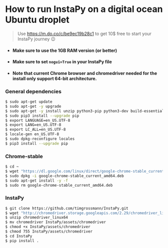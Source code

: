 # How to run InstaPy on a digital ocean Ubuntu droplet
> Use https://m.do.co/c/be9ec19b28c1 to get 10$ free to start your InstaPy journey :wink:

- #### Make sure to use the 1GB RAM version (or better)

- #### Make sure to set ```nogui=True``` in your InstaPy file
- #### Note that current Chrome browser and chromedriver needed for the install only support 64-bit architecture. 

### General dependencies

```sh
$ sudo apt-get update
$ sudo apt-get -y upgrade
$ sudo apt-get -y install unzip python3-pip python3-dev build-essential libssl-dev libffi-dev xvfb
$ sudo pip3 install --upgrade pip
$ export LANGUAGE=en_US.UTF-8
$ export LANG=en_US.UTF-8
$ export LC_ALL=en_US.UTF-8
$ locale-gen en_US.UTF-8
$ sudo dpkg-reconfigure locales
$ pip3 install --upgrade pip
```

### Chrome-stable

```sh
$ cd ~
$ wget "https://dl.google.com/linux/direct/google-chrome-stable_current_amd64.deb"
$ sudo dpkg -i google-chrome-stable_current_amd64.deb
$ sudo apt-get install -y -f
$ sudo rm google-chrome-stable_current_amd64.deb
```

### InstaPy

```bash
$ git clone https://github.com/timgrossmann/InstaPy.git
$ wget "http://chromedriver.storage.googleapis.com/2.29/chromedriver_linux64.zip"
$ unzip chromedriver_linux64
$ mv chromedriver InstaPy/assets/chromedriver
$ chmod +x InstaPy/assets/chromedriver
$ chmod 755 InstaPy/assets/chromedriver
$ cd InstaPy
$ pip install .
```
